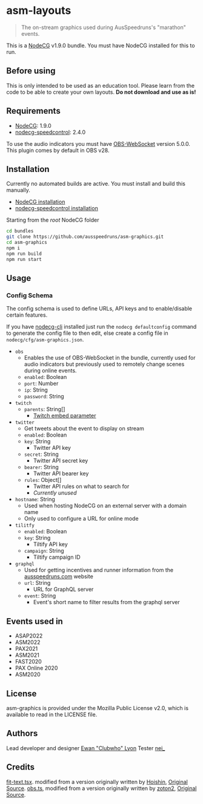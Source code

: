 # asm-layouts

> The on-stream graphics used during AusSpeedruns's "marathon" events.

This is a [NodeCG](https://www.nodecg.dev/) v1.9.0 bundle. You must have NodeCG installed for this to run.

## Before using

This is only intended to be used as an education tool. Please learn from the code to be able to create your own layouts. **Do not download and use as is!**

## Requirements

- [NodeCG](https://www.nodecg.dev/): 1.9.0
- [nodecg-speedcontrol](https://github.com/speedcontrol): 2.4.0

To use the audio indicators you must have [OBS-WebSocket](https://github.com/obsproject/obs-websocket) version 5.0.0. This plugin comes by default in OBS v28.

## Installation

Currently no automated builds are active. You must install and build this manually.

- [NodeCG installation](https://www.nodecg.dev/docs/installing)
- [nodecg-speedcontrol installation](https://github.com/speedcontrol/nodecg-speedcontrol#installation)

Starting from the *root* NodeCG folder

```bash
cd bundles
git clone https://github.com/ausspeedruns/asm-graphics.git
cd asm-graphics
npm i
npm run build
npm run start
```

## Usage

### Config Schema

The config schema is used to define URLs, API keys and to enable/disable certain features.

If you have [nodecg-cli](https://github.com/nodecg/nodecg-cli) installed just run the `nodecg defaultconfig` command to generate the config file to then edit, else create a config file in `nodecg/cfg/asm-graphics.json`.

- `obs`
  - Enables the use of OBS-WebSocket in the bundle, currently used for audio indicators but previously used to remotely change scenes during online events.
  - `enabled`: Boolean
  - `port`: Number
  - `ip`: String
  - `password`: String
- `twitch`
  - `parents`: String[]
    - [Twitch embed parameter](https://dev.twitch.tv/docs/embed/everything#embed-parameters)
- `twitter`
  - Get tweets about the event to display on stream
  - `enabled`: Boolean
  - `key`: String
    - Twitter API key
  - `secret`: String
    - Twitter API secret key
  - `bearer`: String
    - Twitter API bearer key
  - `rules`: Object[]
    - Twitter API rules on what to search for
    - *Currently unused*
- `hostname`: String
  - Used when hosting NodeCG on an external server with a domain name
  - Only used to configure a URL for online mode
- `tilitfy`
  - `enabled`: Boolean
  - `key`: String
    - Tiltify API key
  - `campaign`: String
    - Tiltify campaign ID
- `graphql`
  - Used for getting incentives and runner information from the [ausspeedruns.com](https://ausspeedruns.com/) website
  - `url`: String
    - URL for GraphQL server
  - `event`: String
    - Event's short name to filter results from the graphql server

## Events used in

- ASAP2022
- ASM2022
- PAX2021
- ASM2021
- FAST2020
- PAX Online 2020
- ASM2020

## License

asm-graphics is provided under the Mozilla Public License v2.0, which is available to read in the LICENSE file.

## Authors

Lead developer and designer [Ewan "Clubwho" Lyon](https://github.com/EwanLyon)
Tester [nei\_](https://github.com/neiunderscore)

## Credits

[fit-text.tsx](https://github.com/ausspeedruns/asm-graphics/blob/main/src/graphics/elements/fit-text.tsx). modified from a version originally written by [Hoishin](https://github.com/Hoishin), [Original Source](https://github.com/JapaneseRestream/jr-layouts/blob/master/src/browser/graphics/components/fit-text.tsx).
[obs.ts](https://github.com/ausspeedruns/asm-graphics/blob/main/src/extensions/util/obs.ts), modified from a version originally written by [zoton2](https://github.com/zoton2), [Original Source](https://github.com/esamarathon/esa-layouts/blob/master/src/extension/util/obs.ts).
